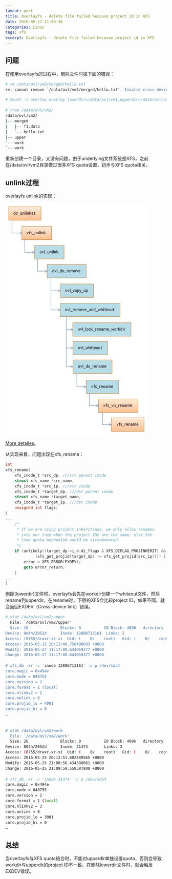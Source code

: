 ```yaml
---
layout: post
title: Overlayfs - delete file failed because project id in XFS
date: 2016-05-27 11:00:30
categories: Linux
tags: xfs
excerpt: Overlayfs - delete file failed because project id in XFS
---
```


## 问题

在使用overlayfs的过程中，删除文件时报下面的错误：

```sh
# rm /data/ovl/vm2/merged/hello.txt 
rm: cannot remove `/data/ovl/vm2/merged/hello.txt': Invalid cross-device link
```

```sh
# mount -t overlay overlay lowerdir=/data/ovl/vm1,upperdir=/data/ovl/vm2/upper,workdir=/data/ovl/vm2/work /data/ovl/vm2/merged

# tree /data/ovl/vm2/
/data/ovl/vm2/
|-- merged
|   |-- f1.data
|   `-- hello.txt
|-- upper
`-- work
`-- work
```

重新创建一个目录，又没有问题，由于underlying文件系统是XFS，之前在/data/ovl/vm2目录做过很多XFS quota设置，初步与XFS quota相关。

## unlink过程

overlayfs unlink的实现：

![](/assets/overlayfs/unlink_function.jpg)

[More detailes](/assets/overlayfs/ovl_unlink.txt)。


从实现来看，问题出现在xfs_rename：

```c
int
xfs_rename(
	xfs_inode_t	*src_dp, ///src parent inode
	struct xfs_name	*src_name,
	xfs_inode_t	*src_ip, ///src inode
	xfs_inode_t	*target_dp, ///dst parent inode
	struct xfs_name	*target_name,
	xfs_inode_t	*target_ip, ///dst inode
	unsigned int flags)
{
...
	/*
	 * If we are using project inheritance, we only allow renames
	 * into our tree when the project IDs are the same; else the
	 * tree quota mechanism would be circumvented.
	 */
	if (unlikely((target_dp->i_d.di_flags & XFS_DIFLAG_PROJINHERIT) &&
		     (xfs_get_projid(target_dp) != xfs_get_projid(src_ip)))) {
		error = XFS_ERROR(EXDEV);
		goto error_return;
	}
...
}
```

删除(lowerdir)文件时，overlayfs会先在workdir创建一个whiteout文件，然后rename到upperdir。在rename时，下层的XFS会比较project ID，如果不同，就会返回EXDEV（Cross-device link）错误。

```sh
# stat /data/ovl/vm2/upper 
  File: `/data/ovl/vm2/upper'
  Size: 10              Blocks: 0          IO Block: 4096   directory
Device: 804h/2052d      Inode: 12886713161  Links: 2
Access: (0755/drwxr-xr-x)  Uid: (    0/    root)   Gid: (    0/    root)
Access: 2016-05-25 20:12:48.750480603 +0800
Modify: 2016-05-27 11:17:00.641059377 +0800
Change: 2016-05-27 11:17:00.641059377 +0800

# xfs_db -xr -c 'inode 12886713161' -c p /dev/sda4                                                          
core.magic = 0x494e
core.mode = 040755
core.version = 2
core.format = 1 (local)
core.nlinkv2 = 2
core.onlink = 0
core.projid_lo = 4001
core.projid_hi = 0
…


# stat /data/ovl/vm2/work   
  File: `/data/ovl/vm2/work'
  Size: 26              Blocks: 0          IO Block: 4096   directory
Device: 804h/2052d      Inode: 31474       Links: 3
Access: (0755/drwxr-xr-x)  Uid: (    0/    root)   Gid: (    0/    root)
Access: 2016-05-25 20:12:51.602480565 +0800
Modify: 2016-05-25 21:08:56.434388661 +0800
Change: 2016-05-25 21:09:59.550387800 +0800

# xfs_db -xr -c 'inode 31474' -c p /dev/sda4        
core.magic = 0x494e
core.mode = 040755
core.version = 2
core.format = 1 (local)
core.nlinkv2 = 3
core.onlink = 0
core.projid_lo = 3001
core.projid_hi = 0
…
```

## 总结

当overlayfs与XFS quota结合时，不能对upperdir单独设置quota，否则会导致workdir与upperdir的project ID不一致。在删除lowerdir文件时，就会触发EXDEV错误。